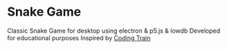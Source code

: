 # Snake Game
Classic Snake Game for desktop using electron & p5.js & lowdb
Developed for educational purposes
Inspired by [Coding Train](https://github.com/CodingTrain/Rainbow-Code/tree/master/CodingChallenges/CC_03_Snake_game_p5.js)
